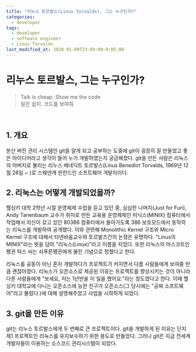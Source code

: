 ```yaml
---
title: "리누스 토르발스(Linus Torvalds), 그는 누구인가?"
categories:
  - developer
tags:
  - developer
  - software engineer
  - Linus Torvalds
last_modified_at: 2020-01-09T23:04:00-0:05:00
---
```


# 리누스 토르발스, 그는 누구인가?

> Talk is cheap. Show me the code<br/>
> 말은 쉽지. 코드를 보여줘

<br/>

## 1. 개요

분산 버전 관리 시스템인 git을 알게 되고 공부하는 도중에 git이 굉장히 잘 만들었고 좋은 아이디어라고 생각이 들어 누가 개발하였는지 궁금해졌다. git을 만든 사람은 리눅스의 아버지로 불리는 리누스 베네딕트 토르발스(Linus Benedict Torvalds, 1969년 12월 28일 ~ )로 스웨덴계 핀란드인 소프트웨어 개발자이다. <br/>

## 2. 리눅스는 어떻게 개발되었을까?

헬싱키 대학 2학년 시절 운영체제 수업을 듣고 있던 중, 심심한 나머지(Just for Fun), Andy Tanenbaum 교수가 취미로 만든 교육용 운영체제인 미닉스(MINIX) 컴퓨터에서 작업해서 자신이 갖고 있던 80386 컴퓨터에서 돌아가도록 386 보호모드에서 동작하는 리눅스를 개발하여 공개했다. 이와 관련해 Monolithic Kernel 구조와 Micro Kernel 구조에 대해서 타넨바움교수와 토르발즈간의 논쟁은 유명하다. "Linus의 MINIX"라는 뜻을 담아 "리눅스(Linux)"라고 이름을 지었다. 또한 리눅스의 마스코트인 펭귄 턱스 씨는 쇠푸른펭귄에게 물린 기념으로 정했다고 한다.<br/>

리눅스를 공동이 아닌 혼자 개발하다가 프로젝트가 커지면서 다름 사람들에게 보여줄 만큼 괜찮아졌다. 리눅스가 오픈소스로 제공된 이유는 프로젝트를 향상시키는 것이 아니라 다른 사람들에게 "보세요, 저는 1년반을 이 일을 했어요."라는 정도였다고 한다. 이때 헬싱키 대학교에 다니는 오픈소스에 능한 친구가 오픈소스(그 당시에는 "공짜 소프트웨어"라고 불렀다.)에 대해 설명해주었고 사업을 시작하게 되었다.<br/>

## 3. git을 만든 이유

git는 리누스 토르발스에게 두 번째로 큰 프로젝트이다. git을 개발하게 된 이유는 단지 제1 프로젝트인 리눅스를 유지보수하기 위한 용도로 만들었다. 그러나 git은 지금 전세계 개발자들이 이용하는 소스코드 관리시스템이 되었다.<br/>
